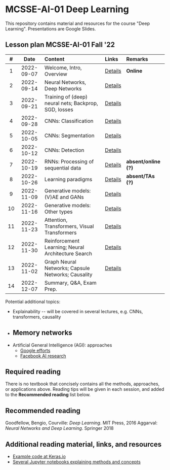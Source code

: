 # MCSSE-AI-01 Deep Learning

This repository contains material and resources for the course "Deep Learning". Presentations are Google Slides.

## Lesson plan MCSSE-AI-01 Fall '22

| # | Date | Content | Links | Remarks |
| :---: | :---: | :--- | :--- | :--- |
| 1 | 2022-09-07 | Welcome, Intro, Overview | [Details](https://docs.google.com/presentation/d/13x8WuYhWd5O--dNKJVFPcmrTewG3Hk8mqLX6bHUrqQc/edit?usp=sharing) | **Online** |
| 2 | 2022-09-14 | Neural Networks, Deep Networks | [Details](classes/Class2.md) | |
| 3 | 2022-09-21 | Training of (deep) neural nets; Backprop, SGD, losses | [Details](classes/Class3.md) | |
| 4 | 2022-09-28 | CNNs: Classification | [Details](classes/Class4.md) | |
| 5 | 2022-10-05 | CNNs: Segmentation | [Details](classes/Class5.md) | |
| 6 | 2022-10-12 | CNNs: Detection | [Details](classes/Class6.md) | |
| 7 | 2022-10-19 | RNNs: Processing of sequential data | [Details](classes/Class7.md) | **absent/online (?)** |
| 8 | 2022-10-26 | Learning paradigms | [Details](classes/Class8.md) | **absent/TAs (?)** |
| 9 | 2022-11-09 | Generative models: (V)AE and GANs | [Details](classes/Class9.md) | |
| 10 | 2022-11-16 | Generative models: Other types | [Details](classes/Class10.md) | |
| 11 | 2022-11-23 | Attention, Transformers, Visual Transformers | [Details](classes/Class11.md) | |
| 12 | 2022-11-30 | Reinforcement Learning; Neural Architecture Search | [Details](classes/Class12.md) | |
| 13 | 2022-11-02 | Graph Neural Networks; Capsule Networks; Causality | [Details](classes/Class13.md) | |
| 14 | 2022-12-07 | Summary, Q&A, Exam Prep. | | |

Potential additional topics:
- Explainability -- will be covered in several lectures, e.g. CNNs, transformers, causality
- Memory networks
  - 
- Artificial General Intelligence (AGI): approaches
  - [Google efforts](https://deepmind.com/blog/article/generally-capable-agents-emerge-from-open-ended-play)
  - [Facebook AI research]()

## Required reading

There is no textbook that concisely contains all the methods, approaches, or applications above. Reading tips will be given in each session, and added to the **Recommended reading** list below.

## Recommended reading

Goodfellow, Bengio, Courville: *Deep Learning*. MIT Press, 2016
Aggarval: *Neural Networks and Deep Learning*. Springer 2018

## Additional reading material, links, and resources
- [Example code at Keras.io](https://keras.io/examples/)
- [Several Jupyter notebooks explaining methods and concepts](https://uvadlc-notebooks.readthedocs.io/en/latest/index.html)
